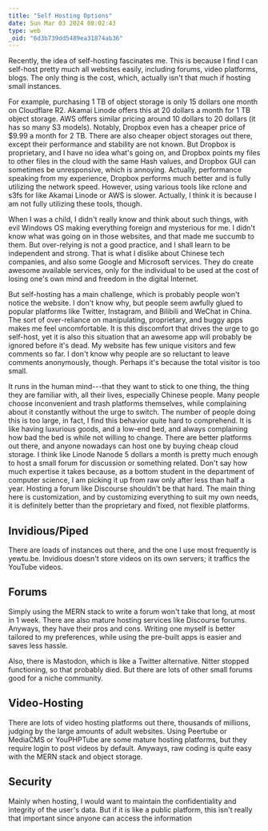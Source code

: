 ```yaml
---
title: "Self Hosting Options"
date: Sun Mar 03 2024 08:02:43
type: web
_oid: "6d3b739dd5489ea31874ab36"
---
```

Recently, the idea of self-hosting fascinates me. This is because I find
I can self-host pretty much all websites easily, including forums, video
platforms, blogs. The only thing is the cost, which, actually isn't that
much if hosting small instances.

For example, purchasing 1 TB of object storage is only 15 dollars one
month on Cloudflare R2. Akamai Linode offers this at 20 dollars a month
for 1 TB object storage. AWS offers similar pricing around 10 dollars to
20 dollars (it has so many S3 models). Notably, Dropbox even has a
cheaper price of \$9.99 a month for 2 TB. There are also cheaper object
storages out there, except their performance and stability are not
known. But Dropbox is proprietary, and I have no idea what's going on,
and Dropbox points my files to other files in the cloud with the same
Hash values, and Dropbox GUI can sometimes be unresponsive, which is
annoying. Actually, performance speaking from my experience, Dropbox
performs much better and is fully utilizing the network speed. However,
using various tools like rclone and s3fs for like Akamai Linode or AWS
is slower. Actually, I think it is because I am not fully utilizing
these tools, though.

When I was a child, I didn't really know and think about such things,
with evil Windows OS making everything foreign and mysterious for me. I
didn't know what was going on in those websites, and that made me
succumb to them. But over-relying is not a good practice, and I shall
learn to be independent and strong. That is what I dislike about Chinese
tech companies, and also some Google and Microsoft services. They do
create awesome available services, only for the individual to be used at
the cost of losing one's own mind and freedom in the digital Internet.

But self-hosting has a main challenge, which is probably people won't
notice the website. I don't know why, but people seem awfully glued to
popular platforms like Twitter, Instagram, and Bilibili and WeChat in
China. The sort of over-reliance on manipulating, proprietary, and buggy
apps makes me feel uncomfortable. It is this discomfort that drives the
urge to go self-host, yet it is also this situation that an awesome app
will probably be ignored before it's dead. My website has few unique
visitors and few comments so far. I don't know why people are so
reluctant to leave comments anonymously, though. Perhaps it's because
the total visitor is too small.

It runs in the human mind---that they want to stick to one thing, the
thing they are familiar with, all their lives, especially Chinese
people. Many people choose inconvenient and trash platforms themselves,
while complaining about it constantly without the urge to switch. The
number of people doing this is too large, in fact, I find this behavior
quite hard to comprehend. It is like having luxurious goods, and a
low-end bed, and always complaining how bad the bed is while not willing
to change. There are better platforms out there, and anyone nowadays can
host one by buying cheap cloud storage. I think like Linode Nanode 5
dollars a month is pretty much enough to host a small forum for
discussion or something related. Don't say how much expertise it takes
because, as a bottom student in the department of computer science, I am
picking it up from raw only after less than half a year. Hosting a forum
like Discourse shouldn't be that hard. The main thing here is
customization, and by customizing everything to suit my own needs, it is
definitely better than the proprietary and fixed, not flexible
platforms.

## Invidious/Piped

There are loads of instances out there, and the one I use most
frequently is yewtu.be. Invidious doesn't store videos on its own
servers; it traffics the YouTube videos.

## Forums

Simply using the MERN stack to write a forum won't take that long, at
most in 1 week. There are also mature hosting services like Discourse
forums. Anyways, they have their pros and cons. Writing one myself is
better tailored to my preferences, while using the pre-built apps is
easier and saves less hassle.

Also, there is Mastodon, which is like a Twitter alternative. Nitter
stopped functioning, so that probably died. But there are lots of other
small forums good for a niche community.

## Video-Hosting

There are lots of video hosting platforms out there, thousands of
millions, judging by the large amounts of adult websites. Using Peertube
or MediaCMS or YouPHPTube are some mature hosting platforms, but they
require login to post videos by default. Anyways, raw coding is quite
easy with the MERN stack and object storage.

## Security

Mainly when hosting, I would want to maintain the confidentiality and
integrity of the user's data. But if it is like a public platform, this
isn't really that important since anyone can access the information
